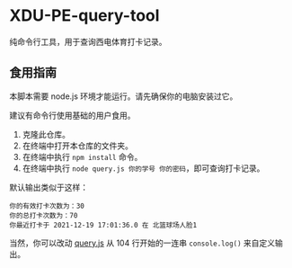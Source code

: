# XDU-PE-query-tool
纯命令行工具，用于查询西电体育打卡记录。

## 食用指南
本脚本需要 node.js 环境才能运行。请先确保你的电脑安装过它。

建议有命令行使用基础的用户食用。

1. 克隆此仓库。
2. 在终端中打开本仓库的文件夹。
3. 在终端中执行 `npm install` 命令。
4. 在终端中执行 `node query.js 你的学号 你的密码`，即可查询打卡记录。

默认输出类似于这样：
```
你的有效打卡次数为：30
你的总打卡次数为：70
你最近打卡于 2021-12-19 17:01:36.0 在 北篮球场人脸1
```

当然，你可以改动 [query.js](query.js) 从 104 行开始的一连串 `console.log()` 来自定义输出。
